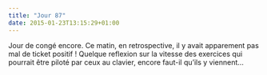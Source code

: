```yaml
---
title: "Jour 87"
date: 2015-01-23T13:15:29+01:00
---
```


Jour de congé encore. Ce matin, en retrospective, il y avait apparement
pas mal de ticket positif ! Quelque reflexion sur la vitesse des
exercices qui pourrait être piloté par ceux au clavier, encore faut-il
qu’ils y viennent…

